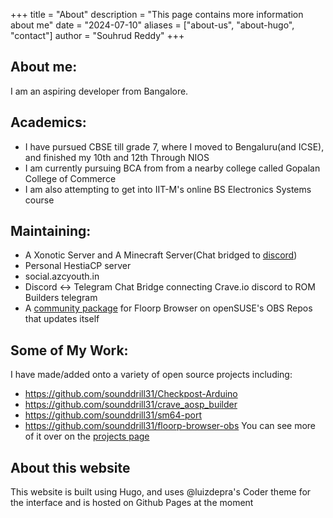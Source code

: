 +++
title = "About"
description = "This page contains more information about me"
date = "2024-07-10"
aliases = ["about-us", "about-hugo", "contact"]
author = "Souhrud Reddy"
+++


## About me:
I am an aspiring developer from Bangalore.

## Academics:
- I have pursued CBSE till grade 7, where I moved to Bengaluru(and ICSE), and finished my 10th and 12th Through NIOS
- I am currently pursuing BCA from from a nearby college called Gopalan College of Commerce
- I am also attempting to get into IIT-M's online BS Electronics Systems course

## Maintaining:
- A Xonotic Server and A Minecraft Server(Chat bridged to [discord](discord.gg/invite/Ws5NEF9sFw))
- Personal HestiaCP server
- social.azcyouth.in
- Discord <-> Telegram Chat Bridge connecting Crave.io discord to ROM Builders telegram
- A [community package](https://github.com/sounddrill31/floorp-browser-obs) for Floorp Browser on openSUSE's OBS Repos that updates itself

## Some of My Work:
I have made/added onto a variety of open source projects including:

* https://github.com/sounddrill31/Checkpost-Arduino
* https://github.com/sounddrill31/crave_aosp_builder
* https://github.com/sounddrill31/sm64-port
* https://github.com/sounddrill31/floorp-browser-obs
You can see more of it over on the [projects page](https://sounddrill31.github.io/projects/)

## About this website
This website is built using Hugo, and uses @luizdepra's Coder theme for the interface and is hosted on Github Pages at the moment
